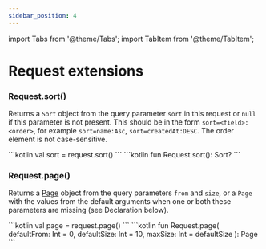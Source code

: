 ```yaml
---
sidebar_position: 4
---
```


import Tabs from '@theme/Tabs';
import TabItem from '@theme/TabItem';

# Request extensions

### Request.sort()
Returns a `Sort` object from the query parameter `sort` in this request or `null` if this parameter is not present.
This should be in the form `sort=<field>:<order>`, for example `sort=name:Asc`, `sort=createdAt:DESC`. The order element
is not case-sensitive.

<Tabs>
<TabItem value="example" label="Example" default>
    ```kotlin
    val sort = request.sort()
    ```
  </TabItem>
  <TabItem value="declaration" label="Declaration">
    ```kotlin
    fun Request.sort(): Sort?
    ```
  </TabItem>
</Tabs>


### Request.page()
Returns a [Page](/docs/api/invirt-data/page#page) object from the query parameters `from` and `size`,
or a `Page` with the values from the default arguments when one or both these parameters are missing (see Declaration below).


<Tabs>
<TabItem value="example" label="Example" default>
    ```kotlin
    val page = request.page()
    ```
  </TabItem>
  <TabItem value="declaration" label="Declaration" default>
    ```kotlin
    fun Request.page(
        defaultFrom: Int = 0,
        defaultSize: Int = 10,
        maxSize: Int = defaultSize
    ): Page
    ```
  </TabItem>
</Tabs>
